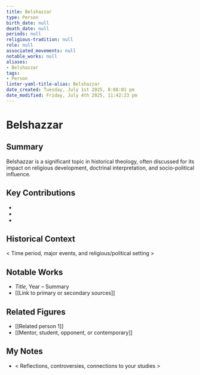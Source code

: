 ```yaml
---
title: Belshazzar
type: Person
birth_date: null
death_date: null
periods: null
religious-tradition: null
role: null
associated_movements: null
notable_works: null
aliases:
- Belshazzar
tags:
- Person
linter-yaml-title-alias: Belshazzar
date_created: Tuesday, July 1st 2025, 8:08:01 pm
date_modified: Friday, July 4th 2025, 11:42:23 pm
---
```


# Belshazzar

## Summary
Belshazzar is a significant topic in historical theology, often discussed for its impact on religious development, doctrinal interpretation, and socio-political influence.

## Key Contributions
- 
- 
- 

## Historical Context
< Time period, major events, and religious/political setting >

## Notable Works
- *Title*, Year – Summary
- [[Link to primary or secondary sources]]


## Related Figures
- [[Related person 1]]
- [[Mentor, student, opponent, or contemporary]]

## My Notes
- < Reflections, controversies, connections to your studies >
